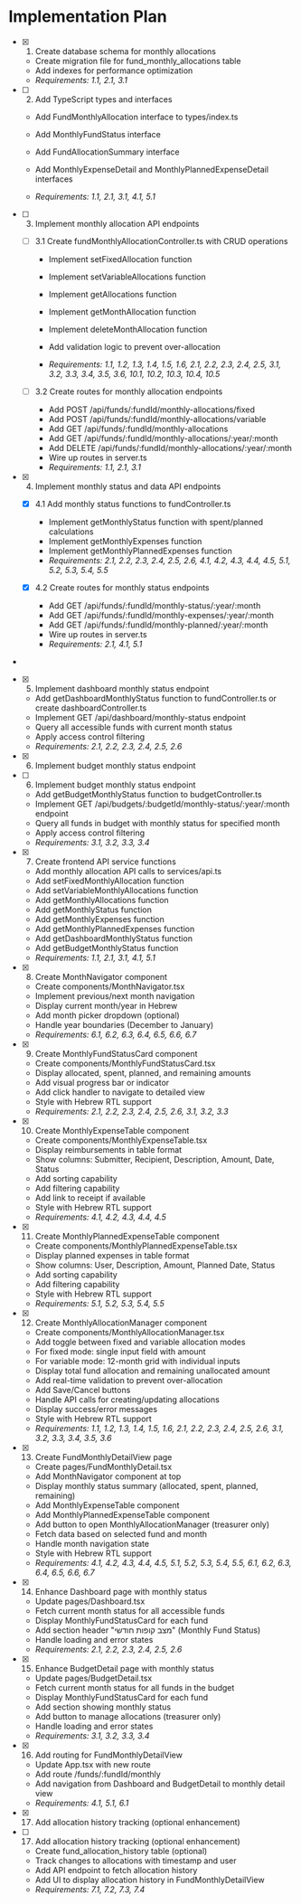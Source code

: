 # Implementation Plan

- [x] 1. Create database schema for monthly allocations





  - Create migration file for fund_monthly_allocations table
  - Add indexes for performance optimization
  - _Requirements: 1.1, 2.1, 3.1_



- [ ] 2. Add TypeScript types and interfaces

  - Add FundMonthlyAllocation interface to types/index.ts
  - Add MonthlyFundStatus interface
  - Add FundAllocationSummary interface


  - Add MonthlyExpenseDetail and MonthlyPlannedExpenseDetail interfaces


  - _Requirements: 1.1, 2.1, 3.1, 4.1, 5.1_

- [ ] 3. Implement monthly allocation API endpoints

  - [ ] 3.1 Create fundMonthlyAllocationController.ts with CRUD operations
    - Implement setFixedAllocation function
    - Implement setVariableAllocations function


    - Implement getAllocations function
    - Implement getMonthAllocation function
    - Implement deleteMonthAllocation function
    - Add validation logic to prevent over-allocation
    - _Requirements: 1.1, 1.2, 1.3, 1.4, 1.5, 1.6, 2.1, 2.2, 2.3, 2.4, 2.5, 3.1, 3.2, 3.3, 3.4, 3.5, 3.6, 10.1, 10.2, 10.3, 10.4, 10.5_




  - [ ] 3.2 Create routes for monthly allocation endpoints
    - Add POST /api/funds/:fundId/monthly-allocations/fixed
    - Add POST /api/funds/:fundId/monthly-allocations/variable
    - Add GET /api/funds/:fundId/monthly-allocations
    - Add GET /api/funds/:fundId/monthly-allocations/:year/:month
    - Add DELETE /api/funds/:fundId/monthly-allocations/:year/:month
    - Wire up routes in server.ts
    - _Requirements: 1.1, 2.1, 3.1_

- [x] 4. Implement monthly status and data API endpoints



  - [x] 4.1 Add monthly status functions to fundController.ts

    - Implement getMonthlyStatus function with spent/planned calculations
    - Implement getMonthlyExpenses function
    - Implement getMonthlyPlannedExpenses function
    - _Requirements: 2.1, 2.2, 2.3, 2.4, 2.5, 2.6, 4.1, 4.2, 4.3, 4.4, 4.5, 5.1, 5.2, 5.3, 5.4, 5.5_


  - [x] 4.2 Create routes for monthly status endpoints

    - Add GET /api/funds/:fundId/monthly-status/:year/:month
    - Add GET /api/funds/:fundId/monthly-expenses/:year/:month
    - Add GET /api/funds/:fundId/monthly-planned/:year/:month
    - Wire up routes in server.ts
    - _Requirements: 2.1, 4.1, 5.1_
-

- [x] 5. Implement dashboard monthly status endpoint




  - Add getDashboardMonthlyStatus function to fundController.ts or create dashboardController.ts
  - Implement GET /api/dashboard/monthly-status endpoint
  - Query all accessible funds with current month status
  - Apply access control filtering
  - _Requirements: 2.1, 2.2, 2.3, 2.4, 2.5, 2.6_
- [x] 6. Implement budget monthly status endpoint




- [ ] 6. Implement budget monthly status endpoint

  - Add getBudgetMonthlyStatus function to budgetController.ts
  - Implement GET /api/budgets/:budgetId/monthly-status/:year/:month endpoint
  - Query all funds in budget with monthly status for specified month
  - Apply access control filtering
  - _Requirements: 3.1, 3.2, 3.3, 3.4_

- [x] 7. Create frontend API service functions





  - Add monthly allocation API calls to services/api.ts
  - Add setFixedMonthlyAllocation function
  - Add setVariableMonthlyAllocations function
  - Add getMonthlyAllocations function
  - Add getMonthlyStatus function
  - Add getMonthlyExpenses function
  - Add getMonthlyPlannedExpenses function
  - Add getDashboardMonthlyStatus function
  - Add getBudgetMonthlyStatus function
  - _Requirements: 1.1, 2.1, 3.1, 4.1, 5.1_

- [x] 8. Create MonthNavigator component




  - Create components/MonthNavigator.tsx
  - Implement previous/next month navigation
  - Display current month/year in Hebrew
  - Add month picker dropdown (optional)
  - Handle year boundaries (December to January)
  - _Requirements: 6.1, 6.2, 6.3, 6.4, 6.5, 6.6, 6.7_

- [x] 9. Create MonthlyFundStatusCard component





  - Create components/MonthlyFundStatusCard.tsx
  - Display allocated, spent, planned, and remaining amounts
  - Add visual progress bar or indicator
  - Add click handler to navigate to detailed view
  - Style with Hebrew RTL support
  - _Requirements: 2.1, 2.2, 2.3, 2.4, 2.5, 2.6, 3.1, 3.2, 3.3_

- [x] 10. Create MonthlyExpenseTable component





  - Create components/MonthlyExpenseTable.tsx
  - Display reimbursements in table format
  - Show columns: Submitter, Recipient, Description, Amount, Date, Status
  - Add sorting capability
  - Add filtering capability
  - Add link to receipt if available
  - Style with Hebrew RTL support
  - _Requirements: 4.1, 4.2, 4.3, 4.4, 4.5_

- [x] 11. Create MonthlyPlannedExpenseTable component



  - Create components/MonthlyPlannedExpenseTable.tsx
  - Display planned expenses in table format
  - Show columns: User, Description, Amount, Planned Date, Status
  - Add sorting capability
  - Add filtering capability
  - Style with Hebrew RTL support
  - _Requirements: 5.1, 5.2, 5.3, 5.4, 5.5_

- [x] 12. Create MonthlyAllocationManager component




  - Create components/MonthlyAllocationManager.tsx
  - Add toggle between fixed and variable allocation modes
  - For fixed mode: single input field with amount
  - For variable mode: 12-month grid with individual inputs
  - Display total fund allocation and remaining unallocated amount
  - Add real-time validation to prevent over-allocation
  - Add Save/Cancel buttons
  - Handle API calls for creating/updating allocations
  - Display success/error messages
  - Style with Hebrew RTL support
  - _Requirements: 1.1, 1.2, 1.3, 1.4, 1.5, 1.6, 2.1, 2.2, 2.3, 2.4, 2.5, 2.6, 3.1, 3.2, 3.3, 3.4, 3.5, 3.6_

- [x] 13. Create FundMonthlyDetailView page






  - Create pages/FundMonthlyDetail.tsx
  - Add MonthNavigator component at top
  - Display monthly status summary (allocated, spent, planned, remaining)
  - Add MonthlyExpenseTable component
  - Add MonthlyPlannedExpenseTable component
  - Add button to open MonthlyAllocationManager (treasurer only)
  - Fetch data based on selected fund and month
  - Handle month navigation state
  - Style with Hebrew RTL support
  - _Requirements: 4.1, 4.2, 4.3, 4.4, 4.5, 5.1, 5.2, 5.3, 5.4, 5.5, 6.1, 6.2, 6.3, 6.4, 6.5, 6.6, 6.7_

- [x] 14. Enhance Dashboard page with monthly status




  - Update pages/Dashboard.tsx
  - Fetch current month status for all accessible funds
  - Display MonthlyFundStatusCard for each fund
  - Add section header "מצב קופות חודשי" (Monthly Fund Status)
  - Handle loading and error states
  - _Requirements: 2.1, 2.2, 2.3, 2.4, 2.5, 2.6_

- [x] 15. Enhance BudgetDetail page with monthly status





  - Update pages/BudgetDetail.tsx
  - Fetch current month status for all funds in the budget
  - Display MonthlyFundStatusCard for each fund
  - Add section showing monthly status
  - Add button to manage allocations (treasurer only)
  - Handle loading and error states
  - _Requirements: 3.1, 3.2, 3.3, 3.4_

- [x] 16. Add routing for FundMonthlyDetailView





  - Update App.tsx with new route
  - Add route /funds/:fundId/monthly
  - Add navigation from Dashboard and BudgetDetail to monthly detail view
  - _Requirements: 4.1, 5.1, 6.1_
- [x] 17. Add allocation history tracking (optional enhancement)




- [ ] 17. Add allocation history tracking (optional enhancement)

  - Create fund_allocation_history table (optional)
  - Track changes to allocations with timestamp and user
  - Add API endpoint to fetch allocation history
  - Add UI to display allocation history in FundMonthlyDetailView
  - _Requirements: 7.1, 7.2, 7.3, 7.4_
